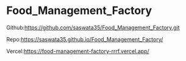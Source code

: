 # Food_Management_Factory
Github:https://github.com/saswata35/Food_Management_Factory.git

Repo:https://saswata35.github.io/Food_Management_Factory/

Vercel:https://food-management-factory-rrrf.vercel.app/
